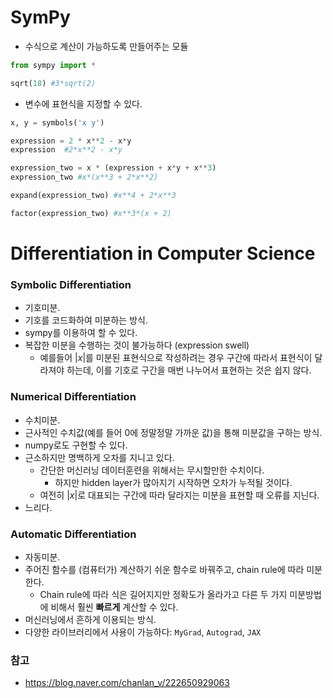# SymPy
- 수식으로 계산이 가능하도록 만들어주는 모듈
```python
from sympy import *

sqrt(18) #3*sqrt(2)
```

- 변수에 표현식을 지정할 수 있다.
```python
x, y = symbols('x y')

expression = 2 * x**2 - x*y
expression  #2*x**2 - x*y

expression_two = x * (expression + x*y + x**3)
expression_two #x*(x**3 + 2*x**2)

expand(expression_two) #x**4 + 2*x**3

factor(expression_two) #x**3*(x + 2)


```
# Differentiation in Computer Science
### Symbolic Differentiation
- 기호미분.
- 기호를 코드화하여 미분하는 방식.
- sympy를 이용하여 할 수 있다.
- 복잡한 미분을 수행하는 것이 불가능하다 (expression swell)
	- 예를들어 $\lvert x\lvert$를 미분된 표현식으로 작성하려는 경우 구간에 따라서 표현식이 달라져야 하는데, 이를 기호로 구간을 매번 나누어서 표현하는 것은 쉽지 않다.
### Numerical Differentiation
- 수치미분.
- 근사적인 수치값(예를 들어 0에 정말정말 가까운 값)을 통해 미분값을 구하는 방식.
- numpy로도 구현할 수 있다.
- 근소하지만 명백하게 오차를 지니고 있다.
	- 간단한 머신러닝 데이터훈련을 위해서는 무시할만한 수치이다.
		- 하지만 hidden layer가 많아지기 시작하면 오차가 누적될 것이다.
	- 여전히 $\lvert x \lvert$로 대표되는 구간에 따라 달라지는 미분을 표현할 때 오류를 지닌다.
- 느리다.
### Automatic Differentiation
- 자동미분.
- 주어진 함수를 (컴퓨터가) 계산하기 쉬운 함수로 바꿔주고, chain rule에 따라 미분한다.
	- Chain rule에 따라 식은 길어지지만 정확도가 올라가고 다른 두 가지 미분방법에 비해서 훨씬 **빠르게** 계산할 수 있다.
- 머신러닝에서 흔하게 이용되는 방식.
- 다양한 라이브러리에서 사용이 가능하다: `MyGrad`, `Autograd`, `JAX`
### 참고
- https://blog.naver.com/chanlan_v/222650929063

